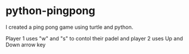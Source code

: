 # python-pingpong
I created a ping pong game using turtle and python.

Player 1 uses "w" and "s" to contol their padel and player 2 uses Up and Down arrow key
